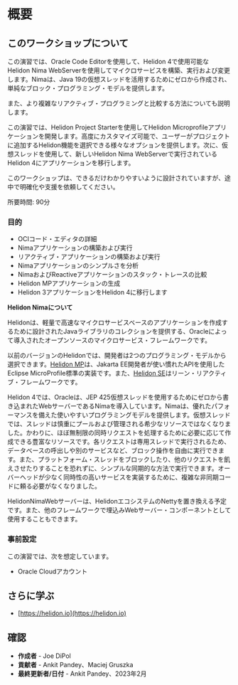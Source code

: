 # 概要

## このワークショップについて

この演習では、Oracle Code Editorを使用して、Helidon 4で使用可能なHelidon Nima WebServerを使用してマイクロサービスを構築、実行および変更します。Nimaは、Java 19の仮想スレッドを活用するためにゼロから作成され、単純なブロック・プログラミング・モデルを提供します。

また、より複雑なリアクティブ・プログラミングと比較する方法についても説明します。

この演習では、Helidon Project Starterを使用してHelidon Microprofileアプリケーションを開発します。高度にカスタマイズ可能で、ユーザーがプロジェクトに追加するHelidon機能を選択できる様々なオプションを提供します。次に、仮想スレッドを使用して、新しいHelidon Nima WebServerで実行されているHelidon 4にアプリケーションを移行します。

このワークショップは、できるだけわかりやすいように設計されていますが、途中で明確化や支援を依頼してください。

所要時間: 90分

### 目的

*   OCIコード・エディタの詳細
*   Nimaアプリケーションの構築および実行
*   リアクティブ・アプリケーションの構築および実行
*   Nimaアプリケーションのシンプルさを分析
*   NimaおよびReactiveアプリケーションのスタック・トレースの比較
*   Helidon MPアプリケーションの生成
*   Helidon 3アプリケーションをHelidon 4に移行します

**Helidon Nimaについて**

Helidonは、軽量で高速なマイクロサービスベースのアプリケーションを作成するために設計されたJavaライブラリのコレクションを提供する、Oracleによって導入されたオープンソースのマイクロサービス・フレームワークです。

以前のバージョンのHelidonでは、開発者は2つのプログラミング・モデルから選択できます。[Helidon MP](https://helidon.io/docs/v3/#/mp/introduction)は、Jakarta EE開発者が使い慣れたAPIを使用したEclipse MicroProfile標準の実装です。また、[Helidon SE](https://helidon.io/docs/v3/#/se/introduction)はリーン・リアクティブ・フレームワークです。

Helidon 4では、Oracleは、JEP 425仮想スレッドを使用するためにゼロから書き込まれたWebサーバーであるNímaを導入しています。Nimaは、優れたパフォーマンスを備えた使いやすいプログラミングモデルを提供します。仮想スレッドでは、スレッドは慎重にプールおよび管理される希少なリソースではなくなりました。かわりに、ほぼ無制限の同時リクエストを処理するために必要に応じて作成できる豊富なリソースです。各リクエストは専用スレッドで実行されるため、データベースの呼出しや別のサービスなど、ブロック操作を自由に実行できます。また、プラットフォーム・スレッドをブロックしたり、他のリクエストを飢えさせたりすることを恐れずに、シンプルな同期的な方法で実行できます。オーバーヘッドが少なく同時性の高いサービスを実装するために、複雑な非同期コードに頼る必要がなくなりました。

HelidonNímaWebサーバーは、HelidonエコシステムのNettyを置き換える予定です。また、他のフレームワークで埋込みWebサーバー・コンポーネントとして使用することもできます。

### 事前設定

この演習では、次を想定しています。

*   Oracle Cloudアカウント

## さらに学ぶ

*   [https://helidon.io](https://helidon.io)

## 確認

*   **作成者** - Joe DiPol
*   **貢献者** - Ankit Pandey、Maciej Gruszka
*   **最終更新者/日付** - Ankit Pandey、2023年2月